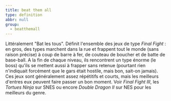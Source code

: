 ```yaml
---
title: beat them all
type: definition
abbr: null
group:
  - beatthemall
---
```

Littéralement "Bat les tous". Définit l'ensemble des jeux de type _Final Fight_ : en gros, des types marchent dans la rue et frappent tout le monde (sans raison précise) à coup de barre à fer, de couteau de boucher et de batte de base-ball. A la fin de chaque niveau, ils rencontrent un type énorme (le boss) qu'ils se mettent aussi à frapper sans retenue (pourtant rien n'indiquait forcément que le gars était hostile, mais bon, sait-on jamais). Ces jeux sont généralement assez répétitifs et courts, mais les meilleurs d'entres eux peuvent faire passer un bon moment. Voir _Final Fight III_, les _Tortues Ninja_ sur SNES ou encore _Double Dragon II_ sur NES pour les meilleurs du genre.
